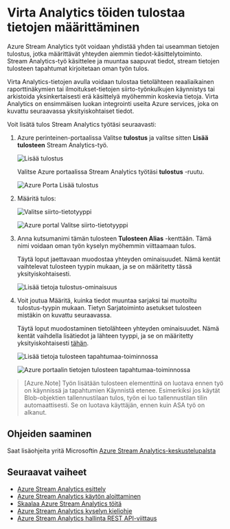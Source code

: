 <properties 
    pageTitle="Tietojen määrittäminen tulostaa Stream Analytics töiden | Microsoft Azure" 
    description="Määritä tulostus Stream Analytics töiden | oppimiskeskuksen polku-osiossa."
    keywords="tietoja siirretään, tietojen siirto"
    documentationCenter=""
    services="stream-analytics"
    authors="jeffstokes72" 
    manager="jhubbard" 
    editor="cgronlun"/>

<tags 
    ms.service="stream-analytics" 
    ms.devlang="na" 
    ms.topic="article" 
    ms.tgt_pltfrm="na" 
    ms.workload="data-services" 
    ms.date="09/26/2016" 
    ms.author="jeffstok"/> 

# <a name="how-to-configure-data-outputs-for-stream-analytics-jobs"></a>Virta Analytics töiden tulostaa tietojen määrittäminen

Azure Stream Analytics työt voidaan yhdistää yhden tai useamman tietojen tulostus, jotka määrittävät yhteyden aiemmin tiedot-käsittelytoiminto. Stream Analytics-työ käsittelee ja muuntaa saapuvat tiedot, stream tietojen tulosteen tapahtumat kirjoitetaan oman työn tulos.

Virta Analytics-tietojen avulla voidaan tulostaa tietolähteen reaaliaikainen raporttinäkymien tai ilmoitukset-tietojen siirto-työnkulkujen käynnistys tai arkistoida yksinkertaisesti erä käsittelyä myöhemmin koskevia tietoja. Virta Analytics on ensimmäisen luokan integrointi useita Azure services, joka on kuvattu seuraavassa yksityiskohtaiset tiedot.

Voit lisätä tulos Stream Analytics työtäsi seuraavasti:

1. Azure perinteinen-portaalissa Valitse **tulostus** ja valitse sitten **Lisää tulosteen** Stream Analytics-työ.

    ![Lisää tulostus](./media/stream-analytics-add-outputs/1-stream-analytics-add-outputs.png)  

    Valitse Azure portaalissa Stream Analytics työtäsi **tulostus** -ruutu.

    ![Azure Porta Lisää tulostus](./media/stream-analytics-add-outputs/5-stream-analytics-add-outputs.png)

2. Määritä tulos:

    ![Valitse siirto-tietotyyppi](./media/stream-analytics-add-outputs/2-stream-analytics-add-outputs.png)  

    ![Azure portal Valitse siirto-tietotyyppi](./media/stream-analytics-add-outputs/6-stream-analytics-add-outputs.png)

3. Anna kutsumanimi tämän tulosteen **Tulosteen Alias** -kenttään. Tämä nimi voidaan oman työn kyselyn myöhemmin viittaamaan tulos.  
    
    Täytä loput jaettavaan muodostaa yhteyden ominaisuudet.  Nämä kentät vaihtelevat tulosteen tyypin mukaan, ja se on määritetty tässä yksityiskohtaisesti.  

    ![Lisää tietoja tulostus-ominaisuus](./media/stream-analytics-add-outputs/3-stream-analytics-add-outputs.png)  

4. Voit joutua Määritä, kuinka tiedot muuntaa sarjaksi tai muotoiltu tulostus-tyypin mukaan. Tietyn Sarjatoiminto asetukset tulosteen mistäkin on kuvattu seuraavassa.

    Täytä loput muodostaminen tietolähteen yhteyden ominaisuudet. Nämä kentät vaihdella lisätiedot ja lähteen tyyppi, ja se on määritetty yksityiskohtaisesti [tähän](stream-analytics-create-a-job.md).  

    ![Lisää tietoja tulosteen tapahtumaa-toiminnossa](./media/stream-analytics-add-outputs/4-stream-analytics-add-outputs.png)  

    ![Azure portaalin tietojen tulosteen tapahtumaa-toiminnossa](./media/stream-analytics-add-outputs/7-stream-analytics-add-outputs.png)  

> [Azure.Note] Työn lisätään tulosteen elementtinä on luotava ennen työ on käynnissä ja tapahtumien Käynnistä etenee. Esimerkiksi jos käytät Blob-objektien tallennustilaan tulos, työn ei luo tallennustilan tilin automaattisesti. Se on luotava käyttäjän, ennen kuin ASA työ on alkanut.

## <a name="get-help"></a>Ohjeiden saaminen
Saat lisäohjeita yritä Microsoftin [Azure Stream Analytics-keskustelupalsta](https://social.msdn.microsoft.com/Forums/en-US/home?forum=AzureStreamAnalytics)

## <a name="next-steps"></a>Seuraavat vaiheet

- [Azure Stream Analytics esittely](stream-analytics-introduction.md)
- [Azure Stream Analytics käytön aloittaminen](stream-analytics-get-started.md)
- [Skaalaa Azure Stream Analytics töitä](stream-analytics-scale-jobs.md)
- [Azure Stream Analytics kyselyn kieliohje](https://msdn.microsoft.com/library/azure/dn834998.aspx)
- [Azure Stream Analytics hallinta REST API-viittaus](https://msdn.microsoft.com/library/azure/dn835031.aspx)
